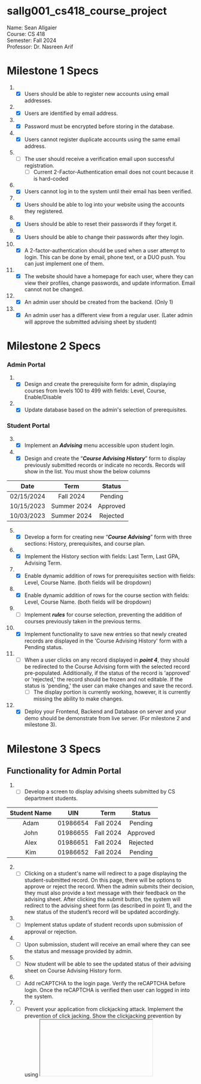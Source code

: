 # sallg001_cs418_course_project

Name: Sean Allgaier  
Course: CS 418  
Semester: Fall 2024  
Professor: Dr. Nasreen Arif

# Milestone 1 Specs
1. - [x] Users should be able to register new accounts using email addresses.
2. - [x] Users are identified by email address.
3. - [x] Password must be encrypted before storing in the database.
4. - [x] Users cannot register duplicate accounts using the same email address.  
5. - [ ] The user should receive a verification email upon successful registration.
     - [ ] Current 2-Factor-Authentication email does not count because it is hard-coded
6. - [x] Users cannot log in to the system until their email has been verified.
7. - [x] Users should be able to log into your website using the accounts they registered.
8. - [x] Users should be able to reset their passwords if they forget it.
9. - [x] Users should be able to change their passwords after they login.
10. - [x] A 2-factor-authentication should be used when a user attempt to login. This can be done by email, phone text, or a DUO push. You can just implement one of them.
11. - [x] The website should have a homepage for each user, where they can view their profiles, change passwords, and update information. Email cannot not be changed.
12. - [x] An admin user should be created from the backend. (Only 1)
13. - [x] An admin user has a different view from a regular user. (Later admin will approve the submitted advising sheet by student)

# Milestone 2 Specs
### Admin Portal
1. - [x] Design and create the prerequisite form for admin, displaying courses from levels 100 to 499 with fields: Level, Course, Enable/Disable
2. - [x] Update database based on the admin's selection of prerequisites.

### Student Portal
3. - [x] Implement an ***Advising*** menu accessible upon student login.
4. - [x] Design and create the “***Course Advising History***” form to display previously submitted records or indicate no records. Records will show in the list. You must show the below columns

<center>

| Date | Term | Status |
| :---: | :---: | :---: |
| 02/15/2024 | Fall 2024 | Pending |
| 10/15/2023 | Summer 2024 | Approved |
| 10/03/2023 | Summer 2024 | Rejected |

</center>

5. - [x] Develop a form for creating new “***Course Advising***” form with three sections: History, prerequisites, and course plan.
6. - [x] Implement the History section with fields: Last Term, Last GPA, Advising Term.
7. - [x] Enable dynamic addition of rows for prerequisites section with fields: Level, Course Name. (both fields will be dropdown)
8. - [x] Enable dynamic addition of rows for the course section with fields: Level, Course Name. (both fields will be dropdown)
9. - [ ] Implement ***rules*** for course selection, preventing the addition of courses previously taken in the previous terms.
10. - [x] Implement functionality to save new entries so that newly created records are displayed in the 'Course Advising History' form with a Pending status.
11. - [ ] When a user clicks on any record displayed in ***point 4***, they should be redirected to the Course Advising form with the selected record pre-populated. Additionally, if the status of the record is 'approved' or 'rejected,' the record should be frozen and not editable. If the status is 'pending,' the user can make changes and save the record.
      - [ ] The display portion is currently working, however, it is currently missing the ability to make changes. 
12. - [x] Deploy your Frontend, Backend and Database on server and your demo should be demonstrate from live server. (For milestone 2 and milestone 3).

# Milestone 3 Specs
## Functionality for Admin Portal
1. - [ ] Develop a screen to display advising sheets submitted by CS department students.
  
<center>

| Student Name | UIN | Term | Status
| :---: | :---: | :---: | :---: |
| Adam | 01986654 | Fall 2024 | Pending |
| John | 01986655 | Fall 2024 | Approved |
| Alex | 01986651 | Fall 2024 | Rejected |
| Kim | 01986652 | Fall 2024 | Pending |
 
</center>

2. - [ ] Clicking on a student's name will redirect to a page displaying the student-submitted record. On
this page, there will be options to approve or reject the record. When the admin submits their
decision, they must also provide a text message with their feedback on the advising sheet. After
clicking the submit button, the system will redirect to the advising sheet form (as described in
point 1), and the new status of the student’s record will be updated accordingly.
3. - [ ] Implement status update of student records upon submission of approval or rejection.
4. - [ ] Upon submission, student will receive an email where they can see the status and message
provided by admin.
5. - [ ] Now student will be able to see the updated status of their advising sheet on Course Advising
History form.
6. - [ ] Add reCAPTCHA to the login page. Verify the reCAPTCHA before login. Once the reCAPTCHA is
verified then user can logged in into the system.
7. - [ ] Prevent your application from clickjacking attack. Implement the prevention of click jacking.
Show the clickjacking prevention by using <iframe> in .html form.
8. - [ ] Add a favicon to the website.
9. - [ ] Add a password rule requiring a mix of capital letters, lowercase letters, special characters, and
numbers (implement regex for all password fields in the application). The password length
should be at least 8 characters.
10. - [ ] Create test cases and execute in your BE application (Create at least 3 test cases).
